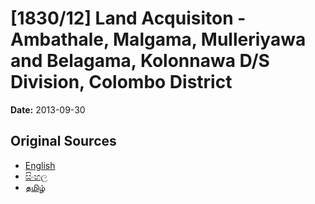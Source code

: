 # [1830/12] Land Acquisiton - Ambathale, Malgama, Mulleriyawa and Belagama, Kolonnawa D/S Division, Colombo District

**Date:** 2013-09-30

## Original Sources

- [English](https://documents.gov.lk/view/extra-gazettes/2013/9/1830-12_E.pdf)
- [සිංහල](https://documents.gov.lk/view/extra-gazettes/2013/9/1830-12_S.pdf)
- [தமிழ்](https://documents.gov.lk/view/extra-gazettes/2013/9/1830-12_T.pdf)

